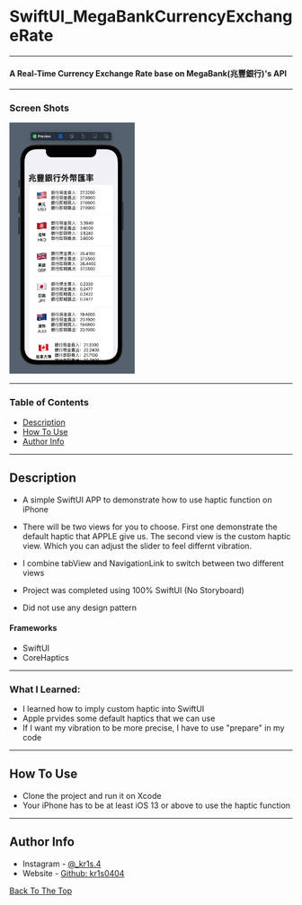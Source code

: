 # SwiftUI_MegaBankCurrencyExchangeRate
---
#### A Real-Time Currency Exchange Rate base on MegaBank(兆豐銀行)'s API
---
### Screen Shots
<img src="https://github.com/kr1s0404/SwiftUI_MegaBankCurrencyExchangeRate/blob/main/screenshot/1.png" width="223" height="447">

---

### Table of Contents

- [Description](#description)
- [How To Use](#how-to-use)
- [Author Info](#author-info)

---

## Description

- A simple SwiftUI APP to demonstrate how to use haptic function on iPhone 

- There will be two views for you to choose. First one demonstrate the default haptic that APPLE give us. The second view is the custom haptic view. Which you can adjust the slider to feel differnt vibration.

- I combine tabView and NavigationLink to switch between two different views

- Project was completed using 100% SwiftUI (No Storyboard)

- Did not use any design pattern

#### Frameworks

- SwiftUI
- CoreHaptics

---

### What I Learned:
- I learned how to imply custom haptic into SwiftUI
- Apple prvides some default haptics that we can use
- If I want my vibration to be more precise, I have to use "prepare" in my code 

---

## How To Use

- Clone the project and run it on Xcode
- Your iPhone has to be at least iOS 13 or above to use the haptic function

---

## Author Info

- Instagram - [@_kr1s.4](https://www.instagram.com/_kr1s.4/)
- Website - [Github: kr1s0404](https://github.com/kr1s0404)

[Back To The Top](#SwiftUI-HapticDemo)
